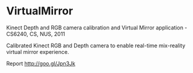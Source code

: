 # VirtualMirror
Kinect Depth and RGB camera calibration and Virtual Mirror application - CS6240, CS, NUS, 2011

Calibrated Kinect RGB and Depth camera to enable real-time mix-reality virtual mirror
experience.

Report http://goo.gl/Jpn3Jk
